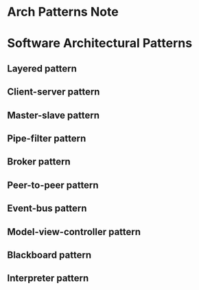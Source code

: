 # Arch Patterns Note

# Software Architectural Patterns

## Layered pattern

## Client-server pattern

## Master-slave pattern

## Pipe-filter pattern

## Broker pattern

## Peer-to-peer pattern

## Event-bus pattern

## Model-view-controller pattern

## Blackboard pattern

## Interpreter pattern


